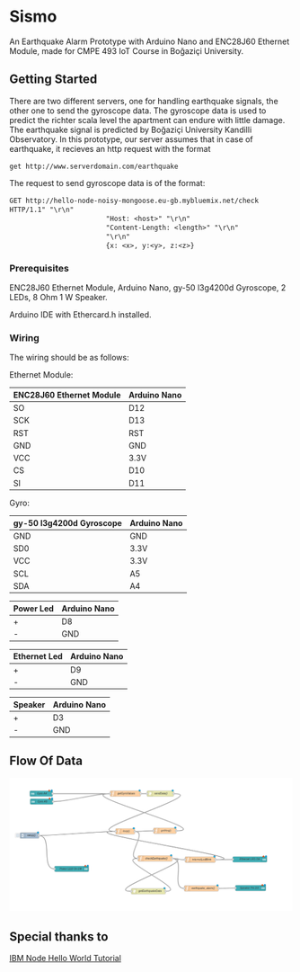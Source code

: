 # Sismo

An Earthquake Alarm Prototype with Arduino Nano and ENC28J60 Ethernet Module, made for CMPE 493 IoT Course in Boğaziçi University.

## Getting Started

There are two different servers, one for handling earthquake signals, the other one to send the gyroscope data. The gyroscope data is used to predict the richter scala level the apartment can endure with little damage. The earthquake signal is predicted by Boğaziçi University Kandilli Observatory. In this prototype, our server assumes that in case of earthquake, it recieves an http request with the format 


```
get http://www.serverdomain.com/earthquake
```

The request to send gyroscope data is of the format:


```
GET http://hello-node-noisy-mongoose.eu-gb.mybluemix.net/check HTTP/1.1" "\r\n"
                        "Host: <host>" "\r\n"
                        "Content-Length: <length>" "\r\n"
                        "\r\n"
                        {x: <x>, y:<y>, z:<z>}
```

### Prerequisites

ENC28J60 Ethernet Module, 
Arduino Nano, 
gy-50 l3g4200d Gyroscope, 
2 LEDs, 
8 Ohm 1 W Speaker.

Arduino IDE with Ethercard.h installed.


### Wiring

The wiring should be as follows:

Ethernet Module:

|ENC28J60 Ethernet Module | Arduino Nano |
| --- | --- |
|SO| 	D12|
|SCK|	D13|
|RST|	RST|
|GND|	GND|
|VCC|	3.3V|
|CS|	D10|
|SI|	D11|

Gyro:

| gy-50 l3g4200d Gyroscope | Arduino Nano |
| --- | --- |
|GND|	GND|
|SD0|	3.3V|
|VCC|	3.3V|
|SCL|	A5|
|SDA|	A4|


|Power Led	|Arduino Nano|
| --- | --- |
|+|	D8|
|-|	GND|


|Ethernet Led |Arduino Nano|
| --- | --- |
|+|	D9|
|-|	GND|


|Speaker |Arduino Nano|
| --- | --- |
|+|	D3|
|-|	GND|


## Flow Of Data

![alt text](https://github.com/bounIoT/Sismo/blob/master/iot%20final.png)


## Special thanks to 
[IBM Node Hello World Tutorial](https://github.com/IBM-Cloud/node-helloworld)

